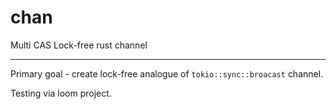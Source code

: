 # chan
Multi CAS Lock-free rust channel
***
Primary goal - create lock-free analogue of `tokio::sync::broacast` channel.

Testing via loom project.
